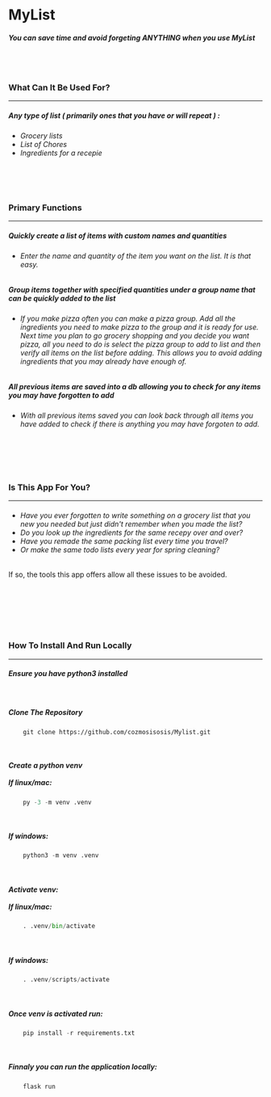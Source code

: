 <h1>MyList</h1>

<h5>You can save time and avoid forgeting <b><i>ANYTHING</i></b> when you use MyList</h5>

<br>
<br>


<h3>What Can It Be Used For?</h3>
<hr>
<h5><p>Any type of list ( primarily ones that you have or will repeat ) :</p></h5>

<ul><h6>
	<li>Grocery lists</li>
	<li>List of Chores</li>
	<li>Ingredients for a recepie</li>
</h6></ul>

<br>
<br>

<h3>Primary Functions</h3>
<hr>


<h5><p>
	Quickly create a list of items with custom names and quantities
</p></h5>
	<ul><h6>
	<li>
		Enter the name and quantity of the item you want on the list. It is that easy.
	</li>
	</h6></ul>	


<h5><p>
	Group items together with specified quantities under a group name that can be quickly added to the list
</p></h5>
	<ul><h6>
	<li>
		If you make pizza often you can make a pizza group. Add all the ingredients you need to make pizza to the group and it is ready for use. Next time you plan to go
		grocery shopping and you decide you want pizza, all you need to do is select the pizza group to add to list and then verify all items on the list before adding. 
		This allows you to avoid adding ingredients that you may already have enough of.
	</li>
	</h6></ul>


<h5><p>
	All previous items are saved into a db allowing you to check for any items you may have forgotten to add
</p></h5>
	<ul><h6>
	<li>
		With all previous items saved you can look back through all items you have added to check if there is anything you 
		may have forgoten to add.
	</li>
	</h6></ul>


<br>
<br>
<br>


<h3>Is This App For You?</h3>
<hr>

<ul><h6>
  <li>Have you ever forgotten to write something on a grocery list that you new you needed but just didn't remember when you made the list?</li>
  <li>Do you look up the ingredients for the same recepy over and over?</li>
  <li>Have you remade the same packing list every time you travel?</li>
  <li>Or make the same todo lists every year for spring cleaning?</li>
</h6></ul>

<p>If so, the tools this app offers allow all these issues to be avoided.</p>
<br>



<br>
<br>
<br>
<br>

<h3>How To Install And Run Locally</h3>
<hr>

<h5><p>
	Ensure you have python3 installed
</p></h5>
<br>

<h5><p>
	Clone The Repository
</p></h5>

```git
	git clone https://github.com/cozmosisosis/Mylist.git
```
<br>

<h5><p>
	Create a python venv
	<br>
	<br>
	If linux/mac:
</p></h5>

```python
	py -3 -m venv .venv
```
<br>
<h5><p>
	If windows:
</p></h5>

```python
	python3 -m venv .venv
```
<br>

<h5><p>
	Activate venv:
	<br>
	<br>
	If linux/mac:
</p></h5>

```python
	. .venv/bin/activate
```
<br>
<h5><p>
	If windows:
</p></h5>

```python
	. .venv/scripts/activate
```

<br>
<h5><p>
	Once venv is activated run:
</p></h5>

```python
	pip install -r requirements.txt
```

<br>
<h5><p>
	Finnaly you can run the application locally:
</p></h5>

```python
	flask run
```
